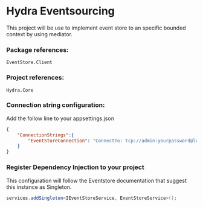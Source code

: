 # Hydra Eventsourcing
This project will be use to implement event store to an specific bounded context by using mediator.

### Package references:
```EventStore.Client```

### Project references:
```Hydra.Core```

### Connection string configuration:
Add the follow line to your appsettings.json
```json
{
    "ConnectionStrings":{
        "EventStoreConnection": "ConnectTo: tcp://admin:yourpassword@localhost:1113; HeartBeatTimeout=500"
    }
}
```


### Register Dependency Injection to your project
This configuration will follow the Eventstore documentation that suggest this instance as Singleton.

```c#
services.addSingleton<IEventStoreService, EventStoreService>();
```
